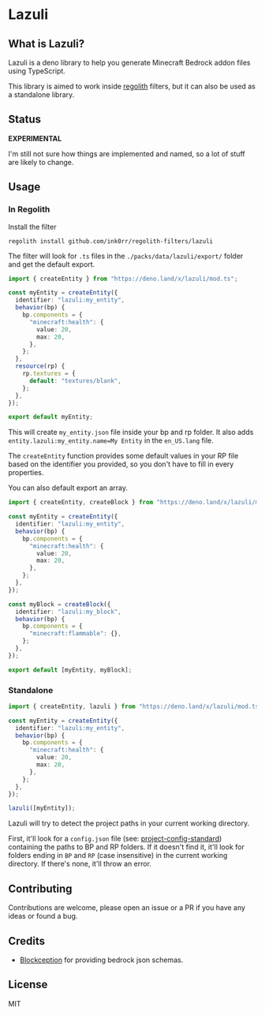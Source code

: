 # Lazuli

## What is Lazuli?

Lazuli is a deno library to help you generate Minecraft Bedrock addon files using TypeScript.

This library is aimed to work inside [regolith] filters, but it can also be used as a standalone library.

## Status

**EXPERIMENTAL**

I'm still not sure how things are implemented and named, so a lot of stuff are likely to change.

## Usage

### In Regolith

Install the filter

```
regolith install github.com/ink0rr/regolith-filters/lazuli
```

The filter will look for `.ts` files in the `./packs/data/lazuli/export/` folder and get the default export.

```ts
import { createEntity } from "https://deno.land/x/lazuli/mod.ts";

const myEntity = createEntity({
  identifier: "lazuli:my_entity",
  behavior(bp) {
    bp.components = {
      "minecraft:health": {
        value: 20,
        max: 20,
      },
    };
  },
  resource(rp) {
    rp.textures = {
      default: "textures/blank",
    };
  },
});

export default myEntity;
```

This will create `my_entity.json` file inside your bp and rp folder. It also adds `entity.lazuli:my_entity.name=My Entity` in the `en_US.lang` file.

The `createEntity` function provides some default values in your RP file based on the identifier you provided, so you don't have to fill in every properties.

You can also default export an array.

```ts
import { createEntity, createBlock } from "https://deno.land/x/lazuli/mod.ts";

const myEntity = createEntity({
  identifier: "lazuli:my_entity",
  behavior(bp) {
    bp.components = {
      "minecraft:health": {
        value: 20,
        max: 20,
      },
    };
  },
});

const myBlock = createBlock({
  identifier: "lazuli:my_block",
  behavior(bp) {
    bp.components = {
      "minecraft:flammable": {},
    };
  },
});

export default [myEntity, myBlock];
```

### Standalone

```ts
import { createEntity, lazuli } from "https://deno.land/x/lazuli/mod.ts";

const myEntity = createEntity({
  identifier: "lazuli:my_entity",
  behavior(bp) {
    bp.components = {
      "minecraft:health": {
        value: 20,
        max: 20,
      },
    };
  },
});

lazuli([myEntity]);
```

Lazuli will try to detect the project paths in your current working directory.

First, it'll look for a `config.json` file (see: [project-config-standard]) containing the paths to BP and RP folders. If it doesn't find it, it'll look for folders ending in `BP` and `RP` (case insensitive) in the current working directory. If there's none, it'll throw an error.

## Contributing

Contributions are welcome, please open an issue or a PR if you have any ideas or found a bug.

## Credits

- [Blockception](https://github.com/Blockception/Minecraft-bedrock-json-schemas) for providing bedrock json schemas.

## License

MIT

<!-- Links -->

[regolith]: https://bedrock-oss.github.io/regolith/
[project-config-standard]: https://github.com/Bedrock-OSS/project-config-standard
